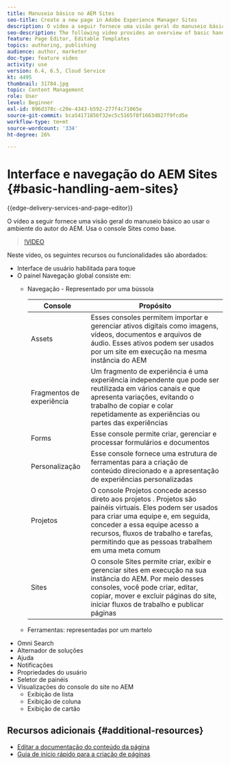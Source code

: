 ```yaml
---
title: Manuseio básico no AEM Sites
seo-title: Create a new page in Adobe Experience Manager Sites
description: O vídeo a seguir fornece uma visão geral do manuseio básico ao usar o ambiente do autor do AEM. Usa o console Sites como base.
seo-description: The following video provides an overview of basic handling when using the AEM author environment. It uses the Sites console as a basis.
feature: Page Editor, Editable Templates
topics: authoring, publishing
audience: author, marketer
doc-type: feature video
activity: use
version: 6.4, 6.5, Cloud Service
kt: 4495
thumbnail: 31784.jpg
topic: Content Management
role: User
level: Beginner
exl-id: 896d378c-c20e-4343-b592-277f4c71065e
source-git-commit: bca54171856f32ec5c5165f8f1663d027f9fcd5e
workflow-type: tm+mt
source-wordcount: '334'
ht-degree: 26%

---
```


# Interface e navegação do AEM Sites {#basic-handling-aem-sites}

{{edge-delivery-services-and-page-editor}}

O vídeo a seguir fornece uma visão geral do manuseio básico ao usar o ambiente do autor do AEM. Usa o console Sites como base.

>[!VIDEO](https://video.tv.adobe.com/v/31784?quality=12&learn=on)

Neste vídeo, os seguintes recursos ou funcionalidades são abordados:

* Interface de usuário habilitada para toque
* O painel Navegação global consiste em:
   * Navegação - Representado por uma bússola  

     | Console | Propósito |
     |---|---|
     | Assets | Esses consoles permitem importar e gerenciar ativos digitais como imagens, vídeos, documentos e arquivos de áudio. Esses ativos podem ser usados por um site em execução na mesma instância do AEM | Communities | Esse console permite criar e gerenciar sites da comunidade para envolvimento e capacitação | Commerce | Isso permite gerenciar produtos, catálogos de produtos e pedidos relacionados aos sites do Commerce |
     | Fragmentos de experiência | Um fragmento de experiência é uma experiência independente que pode ser reutilizada em vários canais e que apresenta variações, evitando o trabalho de copiar e colar repetidamente as experiências ou partes das experiências |
     | Forms | Esse console permite criar, gerenciar e processar formulários e documentos |
     | Personalização | Esse console fornece uma estrutura de ferramentas para a criação de conteúdo direcionado e a apresentação de experiências personalizadas |
     | Projetos | O console Projetos concede acesso direto aos projetos . Projetos são painéis virtuais. Eles podem ser usados para criar uma equipe e, em seguida, conceder a essa equipe acesso a recursos, fluxos de trabalho e tarefas, permitindo que as pessoas trabalhem em uma meta comum |
     | Sites | O console Sites permite criar, exibir e gerenciar sites em execução na sua instância do AEM. Por meio desses consoles, você pode criar, editar, copiar, mover e excluir páginas do site, iniciar fluxos de trabalho e publicar páginas |

   * Ferramentas: representadas por um martelo
* Omni Search
* Alternador de soluções
* Ajuda
* Notificações
* Propriedades do usuário
* Seletor de painéis
* Visualizações do console do site no AEM
   * Exibição de lista
   * Exibição de coluna
   * Exibição de cartão






## Recursos adicionais {#additional-resources}

* [Editar a documentação do conteúdo da página](https://experienceleague.adobe.com/docs/experience-manager-cloud-service/sites/authoring/fundamentals/editing-content.html?lang=pt-BR)
* [Guia de início rápido para a criação de páginas](https://experienceleague.adobe.com/docs/experience-manager-cloud-service/sites/authoring/getting-started/quick-start.html)
